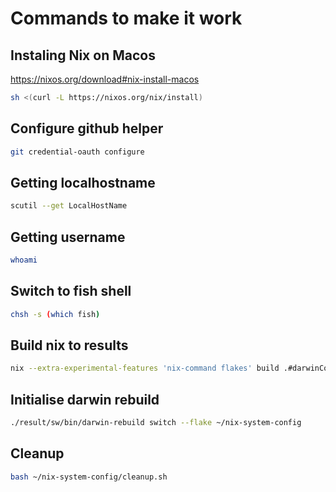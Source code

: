 # Commands to make it work

## Instaling Nix on Macos

<https://nixos.org/download#nix-install-macos>

```bash
sh <(curl -L https://nixos.org/nix/install)
```

## Configure github helper

```bash
git credential-oauth configure
```

## Getting localhostname

```bash
scutil --get LocalHostName
```

## Getting username

```bash
whoami
```

## Switch to fish shell

```bash
chsh -s (which fish)
```

## Build nix to results

```bash
nix --extra-experimental-features 'nix-command flakes' build .#darwinConfigurations.your-local-hostname.system
```

## Initialise darwin rebuild

```bash
./result/sw/bin/darwin-rebuild switch --flake ~/nix-system-config
```

## Cleanup

```bash
bash ~/nix-system-config/cleanup.sh
```
